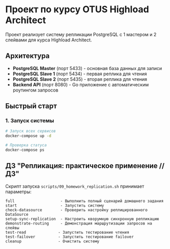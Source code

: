 # Проект по курсу OTUS Highload Architect

Проект реализует систему репликации PostgreSQL с 1 мастером и 2 слейвами для курса Highload Architect.

## Архитектура

- **PostgreSQL Master** (порт 5433) - основная база данных для записи
- **PostgreSQL Slave 1** (порт 5434) - первая реплика для чтения  
- **PostgreSQL Slave 2** (порт 5435) - вторая реплика для чтения
- **Backend API** (порт 8080) - Go приложение с автоматическим роутингом запросов

## Быстрый старт

### 1. Запуск системы

```bash
# Запуск всех сервисов
docker-compose up -d

# Проверка статуса
docker-compose ps
```

## ДЗ "Репликация: практическое применение // ДЗ"

Скрипт запуска `scripts/09_homework_replication.sh` принимает параметры:
```
full                    - Выполнить полный сценарий домашнего задания
start                   - Запустить систему
check-datasource        - Проверить настройку реплицированного DataSource
setup-sync-replication  - Настроить кворумную синхронную репликацию
demonstrate-routing     - Демонстрация маршрутизации запросов на слейвы
test-read              - Запустить тестирование чтения
test-failover          - Запустить тестирование failover
cleanup                - Очистить систему
```